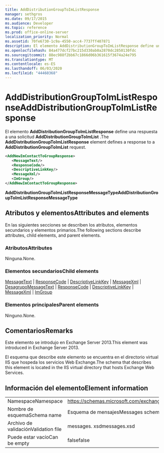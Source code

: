 ```yaml
---
title: AddDistributionGroupToImListResponse
manager: sethgros
ms.date: 09/17/2015
ms.audience: Developer
ms.topic: reference
ms.prod: office-online-server
localization_priority: Normal
ms.assetid: 70fe6730-1c9a-4550-acc4-7737ff407871
description: El elemento AddDistributionGroupToImListResponse define una respuesta a una solicitud AddDistributionGroupToImList.
ms.openlocfilehash: 84a477dcf27bc215d330ab0a2870dc2850130fdc
ms.sourcegitcommit: 88ec988f2bb67c1866d06b361615f3674a24e795
ms.translationtype: MT
ms.contentlocale: es-ES
ms.lasthandoff: 06/03/2020
ms.locfileid: "44460368"
---
```

# <a name="adddistributiongrouptoimlistresponse"></a><span data-ttu-id="70125-103">AddDistributionGroupToImListResponse</span><span class="sxs-lookup"><span data-stu-id="70125-103">AddDistributionGroupToImListResponse</span></span>

<span data-ttu-id="70125-104">El elemento **AddDistributionGroupToImListResponse** define una respuesta a una solicitud **AddDistributionGroupToImList** .</span><span class="sxs-lookup"><span data-stu-id="70125-104">The **AddDistributionGroupToImListResponse** element defines a response to a **AddDistributionGroupToImList** request.</span></span> 
  
```XML
<AddNewImContactToGroupResponse>
   <MessageText/>
   <ResponseCode/>
   <DescriptiveLinkKey/>
   <MessageXml/>
   <ImGroup/>
</AddNewImContactToGroupResponse>
```

 <span data-ttu-id="70125-105">**AddDistributionGroupToImListResponseMessageType**</span><span class="sxs-lookup"><span data-stu-id="70125-105">**AddDistributionGroupToImListResponseMessageType**</span></span>
## <a name="attributes-and-elements"></a><span data-ttu-id="70125-106">Atributos y elementos</span><span class="sxs-lookup"><span data-stu-id="70125-106">Attributes and elements</span></span>

<span data-ttu-id="70125-107">En las siguientes secciones se describen los atributos, elementos secundarios y elementos primarios.</span><span class="sxs-lookup"><span data-stu-id="70125-107">The following sections describe attributes, child elements, and parent elements.</span></span>
  
### <a name="attributes"></a><span data-ttu-id="70125-108">Atributos</span><span class="sxs-lookup"><span data-stu-id="70125-108">Attributes</span></span>

<span data-ttu-id="70125-109">Ninguna.</span><span class="sxs-lookup"><span data-stu-id="70125-109">None.</span></span>
  
### <a name="child-elements"></a><span data-ttu-id="70125-110">Elementos secundarios</span><span class="sxs-lookup"><span data-stu-id="70125-110">Child elements</span></span>

<span data-ttu-id="70125-111">[MessageText](messagetext.md)  |  [ResponseCode](responsecode.md)  |  [DescriptiveLinkKey](descriptivelinkkey.md)  |  [MessageXml](messagexml.md)  |  [Desagrupo](imgroup.md)</span><span class="sxs-lookup"><span data-stu-id="70125-111">[MessageText](messagetext.md) | [ResponseCode](responsecode.md) | [DescriptiveLinkKey](descriptivelinkkey.md) | [MessageXml](messagexml.md) | [ImGroup](imgroup.md)</span></span>
  
### <a name="parent-elements"></a><span data-ttu-id="70125-112">Elementos principales</span><span class="sxs-lookup"><span data-stu-id="70125-112">Parent elements</span></span>

<span data-ttu-id="70125-113">Ninguno.</span><span class="sxs-lookup"><span data-stu-id="70125-113">None.</span></span>
  
## <a name="remarks"></a><span data-ttu-id="70125-114">Comentarios</span><span class="sxs-lookup"><span data-stu-id="70125-114">Remarks</span></span>

<span data-ttu-id="70125-115">Este elemento se introdujo en Exchange Server 2013.</span><span class="sxs-lookup"><span data-stu-id="70125-115">This element was introduced in Exchange Server 2013.</span></span>
  
<span data-ttu-id="70125-116">El esquema que describe este elemento se encuentra en el directorio virtual IIS que hospeda los servicios Web Exchange.</span><span class="sxs-lookup"><span data-stu-id="70125-116">The schema that describes this element is located in the IIS virtual directory that hosts Exchange Web Services.</span></span>
  
## <a name="element-information"></a><span data-ttu-id="70125-117">Información del elemento</span><span class="sxs-lookup"><span data-stu-id="70125-117">Element information</span></span>

|||
|:-----|:-----|
|<span data-ttu-id="70125-118">Namespace</span><span class="sxs-lookup"><span data-stu-id="70125-118">Namespace</span></span>  <br/> |https://schemas.microsoft.com/exchange/services/2006/messages  <br/> |
|<span data-ttu-id="70125-119">Nombre de esquema</span><span class="sxs-lookup"><span data-stu-id="70125-119">Schema name</span></span>  <br/> |<span data-ttu-id="70125-120">Esquema de mensajes</span><span class="sxs-lookup"><span data-stu-id="70125-120">Messages schema</span></span>  <br/> |
|<span data-ttu-id="70125-121">Archivo de validación</span><span class="sxs-lookup"><span data-stu-id="70125-121">Validation file</span></span>  <br/> |<span data-ttu-id="70125-122">messages. xsd</span><span class="sxs-lookup"><span data-stu-id="70125-122">messages.xsd</span></span>  <br/> |
|<span data-ttu-id="70125-123">Puede estar vacío</span><span class="sxs-lookup"><span data-stu-id="70125-123">Can be empty</span></span>  <br/> |<span data-ttu-id="70125-124">false</span><span class="sxs-lookup"><span data-stu-id="70125-124">false</span></span>  <br/> |
   

